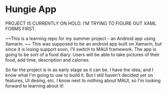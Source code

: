 # Hungie App

PROJECT IS CURRENTLY ON HOLD. I'M TRYING TO FIGURE OUT XAML FORMS FIRST.

~~This is a learning repo for my summer project - an Android app using Xamarin. ~~
This was supposed to be an android app built on Xamarin, but since it is losing support soon, I'll switch to MAUI framework.
The app is going to be sort of a food diary. Users will be able to take pictures of their food, add time, description and calories.

So far the project is in as early stage as it can be. I have the idea, and I know what I'm going to use to build it. But I still haven't decided yet on features, UI desing, etc. I know next to nothing about MAUI, so I'm looking forward to learning about it!
